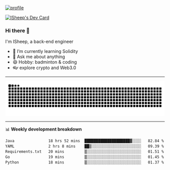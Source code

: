 [![profile](https://user-images.githubusercontent.com/54968314/208005045-e4b42f3b-833d-4242-bfcc-e764865553a2.svg)](https://www.calligrapher.ai/)

<a href="https://app.daily.dev/linziyang1106"><img src="https://api.daily.dev/devcards/v2/i4Spwx5Skx5FpTqWcwoit.png?r=kgx&type=wide" width="652" alt="ISheep's Dev Card"/></a>

### Hi there 🐏

I'm ISheep, a back-end engineer

- 🔭 I’m currently learning Solidity
- 💬 Ask me about anything
- 😄 Hobby: badminton & coding
- 👓 explore crypto and Web3.0

-------

![](https://raw.githubusercontent.com/ISheepp/ISheepp/output/github-contribution-grid-snake.svg)

-------

📊 **Weekly development breakdown**
<!--START_SECTION:waka-->

```txt
Java               18 hrs 52 mins  ████████████████████▓░░░░   82.84 %
YAML               2 hrs 8 mins    ██▒░░░░░░░░░░░░░░░░░░░░░░   09.39 %
Requirements.txt   20 mins         ▒░░░░░░░░░░░░░░░░░░░░░░░░   01.51 %
Go                 19 mins         ▒░░░░░░░░░░░░░░░░░░░░░░░░   01.45 %
Python             18 mins         ▒░░░░░░░░░░░░░░░░░░░░░░░░   01.37 %
```

<!--END_SECTION:waka-->
